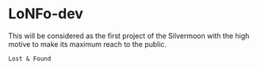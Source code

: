 # LoNFo-dev

>>>
This will be considered as the first project of the Silvermoon with the high motive to make its maximum reach to the public.

`Lost & Found`